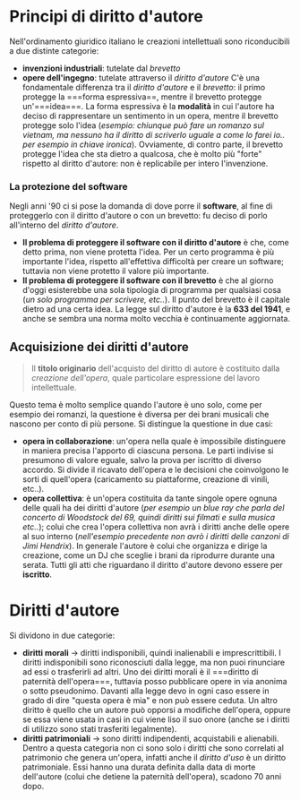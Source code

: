  # Principi di diritto d'autore
Nell'ordinamento giuridico italiano le creazioni intellettuali sono riconducibili a due distinte categorie:
- **invenzioni industriali**: tutelate dal *brevetto*
- **opere dell'ingegno**: tutelate attraverso il *diritto d'autore*
C'è una fondamentale differenza tra il *diritto d'autore* e il *brevetto*: il primo protegge la ===forma espressiva==, mentre il brevetto protegge un'===idea===. La forma espressiva è la **modalità** in cui l'autore ha deciso di rappresentare un sentimento in un opera, mentre il brevetto protegge solo l'idea (*esempio: chiunque può fare un romanzo sul vietnam, ma nessuno ha il diritto di scriverlo uguale a come lo farei io.. per esempio in chiave ironica*). Ovviamente, di contro parte, il brevetto protegge l'idea che sta dietro a qualcosa, che è molto più "forte" rispetto al diritto d'autore: non è replicabile per intero l'invenzione.
### La protezione del software
Negli anni '90 ci si pose la domanda di dove porre il **software**, al fine di proteggerlo con il diritto d'autore o con un brevetto: fu deciso di porlo all'interno del *diritto d'autore*.
- **Il problema di proteggere il software con il diritto d'autore** è che, come detto prima, non viene protetta l'idea. Per un certo programma è più importante l'idea, rispetto all'effettiva difficoltà per creare un software; tuttavia non viene protetto il valore più importante.
- **Il problema di proteggere il software con il brevetto** è che al giorno d'oggi esisterebbe una sola tipologia di programma per qualsiasi cosa (*un solo programma per scrivere, etc..*). Il punto del brevetto è il capitale dietro ad una certa idea.
La legge sul diritto d'autore è la **633 del 1941**, e anche se sembra una norma molto vecchia è continuamente aggiornata.
## Acquisizione dei diritti d'autore
> Il **titolo originario** dell'acquisto del diritto di autore è costituito dalla *creazione dell'opera*, quale particolare espressione del lavoro intellettuale.

Questo tema è molto semplice quando l'autore è uno solo, come per esempio dei romanzi, la questione è diversa per dei brani musicali che nascono per conto di più persone. Si distingue la questione in due casi:
- **opera in collaborazione**: un'opera nella quale è impossibile distinguere in maniera precisa l'apporto di ciascuna persona. Le parti indivise si presumono di valore eguale, salvo la prova per iscritto di diverso accordo. Si divide il ricavato dell'opera e le decisioni che coinvolgono le sorti di quell'opera (caricamento su piattaforme, creazione di vinili, etc..).
- **opera collettiva**: è un'opera costituita da tante singole opere ognuna delle quali ha dei diritti d'autore (*per esempio un blue ray che parla del concerto di Woodstock del 69, quindi diritti sui filmati e sulla musica etc..*); colui che crea l'opera collettiva non avrà i diritti anche delle opere al suo interno (*nell'esempio precedente non avrò i diritti delle canzoni di Jimi Hendrix*). In generale l'autore è colui che organizza e dirige la creazione, come un DJ che sceglie i brani da riprodurre durante una serata.
Tutti gli atti che riguardano il diritto d'autore devono essere per **iscritto**.
# Diritti d'autore
Si dividono in due categorie: 
- **diritti morali** -> diritti indisponibili, quindi inalienabili e imprescrittibili. I diritti indisponibili sono riconosciuti dalla legge, ma non puoi rinunciare ad essi o trasferirli ad altri. Uno dei diritti morali è il ===diritto di paternità dell'opera===, tuttavia posso pubblicare opere in via anonima o sotto pseudonimo. Davanti alla legge devo in ogni caso essere in grado di dire "questa opera è mia" e non può essere ceduta. Un altro diritto è quello che un autore può opporsi a modifiche dell'opera, oppure se essa viene usata in casi in cui viene liso il suo onore (anche se i diritti di utilizzo sono stati trasferiti legalmente).
- **diritti patrimoniali** -> sono diritti indipendenti, acquistabili e alienabili. Dentro a questa categoria non ci sono solo i diritti che sono correlati al patrimonio che genera un'opera, infatti anche il *diritto d'uso* è un diritto patrimoniale. Essi hanno una durata definita dalla data di morte dell'autore (colui che detiene la paternità dell'opera), scadono 70 anni dopo.